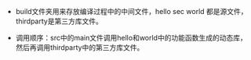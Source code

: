 * build文件夹用来存放编译过程中的中间文件，hello sec world 都是源文件，thirdparty是第三方库文件。 

* 调用顺序：src中的main文件调用hello和world中的功能函数生成的动态库，然后再调用thirdparty中的第三方库文件。

